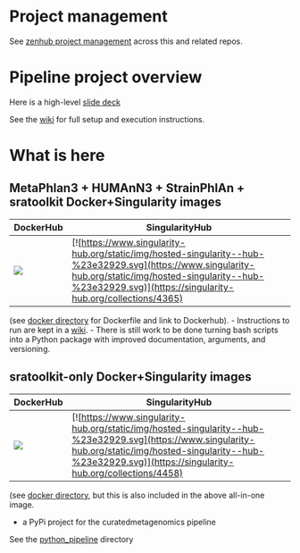 # Project management

See [zenhub project management](https://app.zenhub.com/workspaces/cmd-project-management-5e3d745411e3ced1cfa8fbe9/board?repos=116720695,58228080,95220777,250843441) across this and related repos.

# Pipeline project overview

Here is a high-level [slide deck](https://www.dropbox.com/s/tawgf4l49190m4o/2020-05-20%20intro%20to%20NCI%201U01%20CA230551%20.pptx?dl=0)

See the [wiki](https://github.com/waldronlab/curatedmetagenomics/wiki/Environment-variables-and-invocation) for full setup and execution instructions.

# What is here

## MetaPhlan3 + HUMAnN3 + StrainPhlAn + sratoolkit Docker+Singularity images

| DockerHub    | SingularityHub      |
|-	       |-		     |
| [![](https://images.microbadger.com/badges/version/waldronlab/curatedmetagenomics.svg)](https://hub.docker.com/repository/docker/waldronlab/curatedmetagenomics)		| [![https://www.singularity-hub.org/static/img/hosted-singularity--hub-%23e32929.svg](https://www.singularity-hub.org/static/img/hosted-singularity--hub-%23e32929.svg)](https://singularity-hub.org/collections/4365) |

(see [docker directory](https://github.com/waldronlab/curatedmetagenomics/tree/master/docker/curatedMetagenomics) for Dockerfile and link to Dockerhub). 
    - Instructions to run are kept in a [wiki](https://github.com/waldronlab/curatedmetagenomics/wiki/Environment-variables-and-invocation). 
    - There is still work to be done turning bash scripts into a Python package with improved documentation, arguments, and versioning.

## sratoolkit-only Docker+Singularity images 

| DockerHub 	| SingularityHub 	|
|-	|-	|
| [![](https://images.microbadger.com/badges/version/waldronlab/sratoolkit.svg)](https://hub.docker.com/repository/docker/waldronlab/sratoolkit)         	| [![https://www.singularity-hub.org/static/img/hosted-singularity--hub-%23e32929.svg](https://www.singularity-hub.org/static/img/hosted-singularity--hub-%23e32929.svg)](https://singularity-hub.org/collections/4458) |

(see [docker directory](https://github.com/waldronlab/curatedmetagenomics/tree/master/docker/sratoolkit), but this is also included in the above all-in-one image. 

* a PyPi project for the curatedmetagenomics pipeline

See the [python_pipeline](https://github.com/waldronlab/curatedmetagenomics/tree/master/python_pipeline) directory

